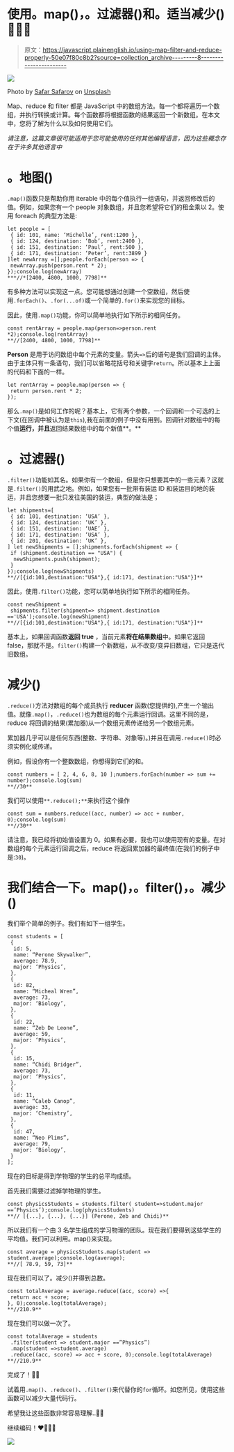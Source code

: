 # 使用。map()，。过滤器()和。适当减少()👩🏽‍💻

> 原文：<https://javascript.plainenglish.io/using-map-filter-and-reduce-properly-50e07f80c8b2?source=collection_archive---------8----------------------->

![](img/081887765e931289e4b4cf977b8cf6b0.png)

Photo by [Safar Safarov](https://unsplash.com/@codestorm?utm_source=medium&utm_medium=referral) on [Unsplash](https://unsplash.com?utm_source=medium&utm_medium=referral)

Map、reduce 和 filter 都是 JavaScript 中的数组方法。每一个都将遍历一个数组，并执行转换或计算。每个函数都将根据函数的结果返回一个新数组。在本文中，您将了解为什么以及如何使用它们。

*请注意，这篇文章很可能适用于您可能使用的任何其他编程语言，因为这些概念存在于许多其他语言中*

# 。地图()

`.map()`函数只是帮助你用 iterable 中的每个值执行一组语句，并返回修改后的值。例如，如果您有一个 people 对象数组，并且您希望将它们的租金乘以 2。使用 foreach 的典型方法是:

```
let people = [
 { id: 101, name: ‘Michelle’, rent:1200 },
 { id: 124, destination: ‘Bob’, rent:2400 },
 { id: 151, destination: ‘Paul’, rent:500 },
 { id: 171, destination: ‘Peter’, rent:3899 }
]let newArray =[];people.forEach(person => {
 newArray.push(person.rent * 2);
});console.log(newArray)
***//*[2400, 4800, 1000, 7798]**
```

有多种方法可以实现这一点。您可能想通过创建一个空数组，然后使用`.forEach()`、`.for(...of)`或一个简单的`.for()`来实现您的目标。

因此，使用`.map()`功能，你可以简单地执行如下所示的相同任务。

```
const rentArray = people.map(person=>person.rent *2);console.log(rentArray)
**//[2400, 4800, 1000, 7798]**
```

**Person** 是用于访问数组中每个元素的变量。箭头`=>`后的语句是我们回调的主体。由于主体只有一条语句，我们可以省略花括号和关键字`return`。所以基本上上面的代码和下面的一样。

```
let rentArray = people.map(person => {
 return person.rent * 2;
});
```

那么`.map()`是如何工作的呢？基本上，它有两个参数，一个回调和一个可选的上下文(在回调中被认为是`this`),我在前面的例子中没有用到。回调针对数组中的每个值**运行，并且**返回结果数组中的每个新值**。**

# 。过滤器()

`.filter()`功能如其名。如果你有一个数组，但是你只想要其中的一些元素？这就是`.filter()`的用武之地。例如，如果您有一批带有装运 ID 和装运目的地的装运，并且您想要一批只发往美国的装运，典型的做法是；

```
let shipments=[
 { id: 101, destination: ‘USA’ },
 { id: 124, destination: ‘UK’ },
 { id: 151, destination: ‘UAE’ },
 { id: 171, destination: ‘USA’ },
 { id: 201, destination: ‘UK’ },
] let newShipments = [];shipments.forEach(shipment => {
 if (shipment.destination == "USA") {
  newShipments.push(shipment);
 }
});console.log(newShipments)
**//[{id:101,destination:"USA"},{ id:171, destination:"USA"}]**
```

因此，使用`.filter()`功能，您可以简单地执行如下所示的相同任务。

```
const newShipment = 
 shipments.filter(shipment=> shipment.destination =='USA');console.log(newShipment)
**//[{id:101,destination:"USA"},{ id:171, destination:"USA"}]**
```

基本上，如果回调函数**返回 true** ，当前元素**将在结果数组**中。如果它返回 false，那就不是。`filter()`构建一个新数组，从不改变/变异旧数组，它只是迭代旧数组。

# 减少()

`.reduce()`方法对数组的每个成员执行 **reducer** 函数(您提供的),产生一个输出值。就像`.map()`，`.reduce()`也为数组的每个元素运行回调。这里不同的是，reduce 将回调的结果(累加器)从一个数组元素传递给另一个数组元素。

累加器几乎可以是任何东西(整数、字符串、对象等)。)并且在调用`.reduce()`时必须实例化或传递。

例如，假设你有一个整数数组，你想得到它们的和。

```
const numbers = [ 2, 4, 6, 8, 10 ];numbers.forEach(number => sum += number);console.log(sum)
**//30**
```

我们可以使用`**.reduce();**`来执行这个操作

```
const sum = numbers.reduce((acc, number) => acc + number, 0);console.log(sum)
**//30**
```

请注意，我已经将初始值设置为 0。如果有必要，我也可以使用现有的变量。在对数组的每个元素运行回调之后，reduce 将返回累加器的最终值(在我们的例子中是:`30`)。

# 我们结合一下。map()，。filter()，。减少()

我们举个简单的例子。我们有如下一组学生。

```
const students = [
 {
  id: 5, 
  name: “Perone Skywalker”,
  average: 78.9,
  major: ‘Physics’,
 },
 { 
  id: 82,
  name: “Micheal Wren”,
  average: 73,
  major: ‘Biology’,
 },
 {
  id: 22, 
  name: “Zeb De Leone”,
  average: 59,
  major: ‘Physics’,
 },
 {
  id: 15,
  name: “Chidi Bridger”,
  average: 73,
  major: ‘Physics’,
 },
 {
  id: 11,
  name: “Caleb Canop”, 
  average: 33,
  major: ‘Chemistry’, 
 },
 {
  id: 47,
  name: “Neo Plims”, 
  average: 79,
  major: ‘Biology’,
 }
];
```

现在的目标是得到学物理的学生的总平均成绩。

首先我们需要过滤掉学物理的学生。

```
const physicsStudents = students.filter( student=>student.major ==’Physics’);console.log(physicsStudents)
**// [{...}, {...}, {...}] (Perone, Zeb and Chidi)**
```

所以我们有一个由 3 名学生组成的学习物理的团队。现在我们要得到这些学生的平均值。我们可以利用。map()来实现。

```
const average = physicsStudents.map(student => student.average);console.log(average);
**//[ 78.9, 59, 73]**
```

现在我们可以了。减少()并得到总数。

```
const totalAverage = average.reduce((acc, score) =>{
 return acc + score;
}, 0);console.log(totalAverage);
**//210.9**
```

现在我们可以做一次了。

```
const totalAverage = students
 .filter(student => student.major ==”Physics”)
 .map(student =>student.average)
 .reduce((acc, score) => acc + score, 0);console.log(totalAverage)
**//210.9**
```

完成了！👊🏼

试着用`.map()`、`.reduce()`、`.filter()`来代替你的`for`循环。如您所见，使用这些函数可以减少大量代码行。

希望我让这些函数非常容易理解..🤟🏽

继续编码！❤️👩🏽‍💻

![](img/8fa3b0fe054a13c3766d159ba831adc4.png)